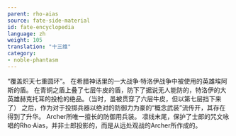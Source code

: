 ```yaml
---
parent: rho-aias
source: fate-side-material
id: fate-encyclopedia
language: zh
weight: 105
translation: "十三维"
category:
- noble-phantasm
---
```


“覆盖炽天七重圆环”。
在希腊神话里的一大战争·特洛伊战争中被使用的英雄埃阿斯的盾。
在青铜之盾上叠了七层牛皮的盾，防下了据说无人能防的，特洛伊的大英雄赫克托耳的投枪的绝品。（当时，虽被贯穿了六层牛皮，但以第七层挡下来了）
之后，作为对于投掷兵器以绝对的防御力为豪的“概念武装”流传开，其存在得到了升华。
Archer所唯一擅长的防御用兵装。
凛线末尾，保护了士郎的咒文咏唱的Rho·Aias，并非士郎投影的，而是从远处观战的Archer所作成的。
